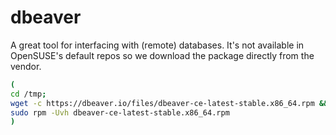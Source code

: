 dbeaver
=======

A great tool for interfacing with (remote) databases. It's not available in OpenSUSE's default repos so we download the package directly from the vendor.

```sh
(
cd /tmp;
wget -c https://dbeaver.io/files/dbeaver-ce-latest-stable.x86_64.rpm &&
sudo rpm -Uvh dbeaver-ce-latest-stable.x86_64.rpm
)
```

